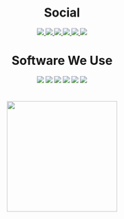 <h1 align="center">Social</h1>
<p align="center">  
  <a href="https://www.instagram.com/screencrowstudios/">
    <img src="https://img.shields.io/badge/Instagram-%23E4405F.svg?style=for-the-badge&logo=Instagram&logoColor=white" />
  </a>
  <a href="https://twitter.com/ScreenCrowStudi">
    <img src="https://img.shields.io/badge/Twitter-%231DA1F2.svg?style=for-the-badge&logo=Twitter&logoColor=white" />
  </a>
  <a href="https://www.tiktok.com/@screencrowstudios">
    <img src="https://img.shields.io/badge/TikTok-%23000000.svg?style=for-the-badge&logo=TikTok&logoColor=white" />
  </a>
  <a href="https://www.linkedin.com/company/100173916">
    <img src="https://img.shields.io/badge/linkedin-%230077B5.svg?style=for-the-badge&logo=linkedin&logoColor=white" />
  </a>
  <a href="https://www.youtube.com/channel/UCLkUQ3pHeMa3E18OwpTsi9Q">
    <img src="https://img.shields.io/badge/YouTube-%23FF0000.svg?style=for-the-badge&logo=YouTube&logoColor=white" />
  </a>
  <a href="https://github.com/ScreenCrowStudios">
    <img src="https://img.shields.io/badge/github-%23121011.svg?style=for-the-badge&logo=github&logoColor=white" />
  </a>
</p>

<h1 align="center">Software We Use</h1>
<p align="center">
  <img src="https://img.shields.io/badge/Krita-203759?style=for-the-badge&logo=krita&logoColor=EEF37B" />
  <img src="https://img.shields.io/badge/Visual%20Studio-5C2D91.svg?style=for-the-badge&logo=visual-studio&logoColor=white" />
  <img src="https://img.shields.io/badge/Visual%20Studio%20Code-0078d7.svg?style=for-the-badge&logo=visual-studio-code&logoColor=white" />
  <img src="https://img.shields.io/badge/unity-%23000000.svg?style=for-the-badge&logo=unity&logoColor=white" />
  <img src="https://img.shields.io/badge/GODOT-%23FFFFFF.svg?style=for-the-badge&logo=godot-engine" />
  <img src="https://img.shields.io/badge/unrealengine-%23313131.svg?style=for-the-badge&logo=unrealengine&logoColor=white" />
</p>

<h1></h1>
<p align="center">
  <img src="https://camo.githubusercontent.com/b299be26597cffa4aae49916d45699992ce955d7b1cfbbf7d45a680406517e1e/68747470733a2f2f6d656469612e646973636f72646170702e6e65742f6174746163686d656e74732f313030393234353539333938333532353030352f313131343731373432343233313636313536382f53435245454e43524f575f46494e414c5f4d415942452e706e673f77696474683d363731266865696768743d363731" width="256" />
</p>
